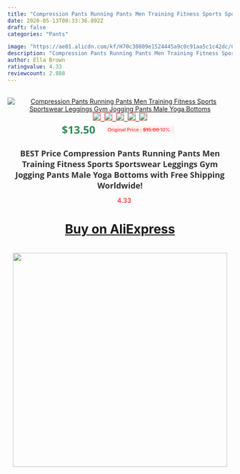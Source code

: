 ```yaml
---
title: "Compression Pants Running Pants Men Training Fitness Sports Sportswear Leggings Gym Jogging Pants Male Yoga Bottoms"
date: 2020-05-13T08:33:36.892Z
draft: false
categories: "Pants"

image: "https://ae01.alicdn.com/kf/H70c30809e1524445a9c0c91aa5c1c42dc/Compression-Pants-Running-Pants-Men-Training-Fitness-Sports-Sportswear-Leggings-Gym-Jogging-Pants-Male-Yoga-Bottoms.jpg"
description: "Compression Pants Running Pants Men Training Fitness Sports Sportswear Leggings Gym Jogging Pants Male Yoga Bottoms"
author: Ella Brown
ratingvalue: 4.33
reviewcount: 2.888
---
```

<br>
<div style="text-align: center;">
<a href="https://s.click.aliexpress.com/e/_AESLN3" target="_blank" rel="nofollow noopener noreferrer"><img alt="Compression Pants Running Pants Men Training Fitness Sports Sportswear Leggings Gym Jogging Pants Male Yoga Bottoms" class="magnifier-image" src="https://ae01.alicdn.com/kf/H70c30809e1524445a9c0c91aa5c1c42dc/Compression-Pants-Running-Pants-Men-Training-Fitness-Sports-Sportswear-Leggings-Gym-Jogging-Pants-Male-Yoga-Bottoms.jpg_640x640.jpg">
<br>
<img style="border:1px solid salmon" src="https://ae01.alicdn.com/kf/H70c30809e1524445a9c0c91aa5c1c42dc/Compression-Pants-Running-Pants-Men-Training-Fitness-Sports-Sportswear-Leggings-Gym-Jogging-Pants-Male-Yoga-Bottoms.jpg_120x120.jpg">&nbsp;&nbsp;<img style="border:1px solid salmon" src="https://ae01.alicdn.com/kf/H6eee24dbfa3a4e708af875b2619bbe17m/Compression-Pants-Running-Pants-Men-Training-Fitness-Sports-Sportswear-Leggings-Gym-Jogging-Pants-Male-Yoga-Bottoms.jpg_120x120.jpg">&nbsp;&nbsp;<img style="border:1px solid salmon" src="https://ae01.alicdn.com/kf/H15f13e5d548349ba858b39f3cfc03c69r/Compression-Pants-Running-Pants-Men-Training-Fitness-Sports-Sportswear-Leggings-Gym-Jogging-Pants-Male-Yoga-Bottoms.jpg_120x120.jpg">&nbsp;&nbsp;<img style="border:1px solid salmon" src="https://ae01.alicdn.com/kf/H8c7ee57c3c2a4aa1b804e49aa3f5e371r/Compression-Pants-Running-Pants-Men-Training-Fitness-Sports-Sportswear-Leggings-Gym-Jogging-Pants-Male-Yoga-Bottoms.jpg_120x120.jpg">&nbsp;&nbsp;<img style="border:1px solid salmon" src="https://ae01.alicdn.com/kf/H7980e4b3cca54f7b8a38118159d03b35B/Compression-Pants-Running-Pants-Men-Training-Fitness-Sports-Sportswear-Leggings-Gym-Jogging-Pants-Male-Yoga-Bottoms.jpg_120x120.jpg"></a></div><br0>
<div style="text-align: center;"><span style="background-color: white; border: 0px; box-sizing: border-box; color: seagreen; display: inline-block; font-family: &quot;open sans&quot; , &quot;arial&quot; , &quot;helvetica&quot; , sans-serif , &quot;heiti&quot;; font-size: 24px; font-stretch: inherit; font-weight: 700; line-height: inherit; margin: 0px 10px 0px 0px; padding: 0px; vertical-align: middle;">$13.50 </span>
<span style="background: rgb(255 , 241 , 241); border-radius: 3px; border: 0px; box-sizing: border-box; color: #ff4747; display: inline-block; font-family: inherit; font-size: 12px; font-stretch: inherit; font-style: inherit; font-variant: inherit; font-weight: 600; line-height: inherit; margin: 0px; padding: 2px 5px; transform: scale(0.9); vertical-align: middle;">Original Price : <b style="text-decoration: line-through;">$15.00 </b> 10%&nbsp;&nbsp;</span></div>
<h1 style="color: #333333; display: inline-block; font-family: &quot;open sans&quot; , &quot;arial&quot; , &quot;helvetica&quot; , sans-serif , &quot;heiti&quot;; font-size: 18px; font-stretch: inherit; font-weight: 700; text-align: center;">BEST Price Compression Pants Running Pants Men Training Fitness Sports Sportswear Leggings Gym Jogging Pants Male Yoga Bottoms with Free Shipping Worldwide!</h1>
<div style="color: #ff4747; text-align: center;">
<img src="https://4.bp.blogspot.com/-M0ZcTcb-5uY/XleCXlxnR4I/AAAAAAAAAEc/OrjgMkXV1oMQFaCRZj5HQwOCBcu3w1FegCPcBGAYYCw/s1600/star.png" style="height: 15px;">&nbsp;<b>4.33</b></div>
<div class="button_cont" align="center"><a class="buynow_a" href="https://s.click.aliexpress.com/e/_AESLN3" target="_blank" rel="nofollow noopener noreferrer"><H1>Buy on AliExpress</H1></a></div><br>
<div class="separator" style="clear: both; text-align: center;">
<img src="https://lh3.googleusercontent.com/-pTy5HemUv9M/XlePHvY0dAI/AAAAAAAAAE4/0nX5iRUoIWY8eMW9Dpxeirr157OZliDIgCLcBGAsYHQ/s1600/badge.gif" width="480">
</div>

